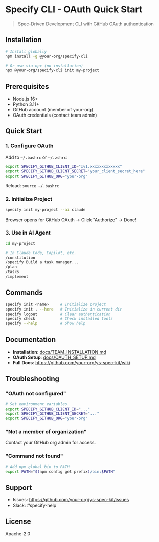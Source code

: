 # Specify CLI - OAuth Quick Start

> Spec-Driven Development CLI with GitHub OAuth authentication

## Installation

```bash
# Install globally
npm install -g @your-org/specify-cli

# Or use via npx (no installation)
npx @your-org/specify-cli init my-project
```

## Prerequisites

- Node.js 16+
- Python 3.11+
- GitHub account (member of your-org)
- OAuth credentials (contact team admin)

## Quick Start

### 1. Configure OAuth

Add to `~/.bashrc` or `~/.zshrc`:

```bash
export SPECIFY_GITHUB_CLIENT_ID="Iv1.xxxxxxxxxxxxx"
export SPECIFY_GITHUB_CLIENT_SECRET="your_client_secret_here"
export SPECIFY_GITHUB_ORG="your-org"
```

Reload: `source ~/.bashrc`

### 2. Initialize Project

```bash
specify init my-project --ai claude
```

Browser opens for GitHub OAuth → Click "Authorize" → Done!

### 3. Use in AI Agent

```bash
cd my-project

# In Claude Code, Copilot, etc.
/constitution
/specify Build a task manager...
/plan
/tasks
/implement
```

## Commands

```bash
specify init <name>     # Initialize project
specify init . --here   # Initialize in current dir
specify logout          # Clear authentication
specify check           # Check installed tools
specify --help          # Show help
```

## Documentation

- **Installation**: [docs/TEAM_INSTALLATION.md](docs/TEAM_INSTALLATION.md)
- **OAuth Setup**: [docs/OAUTH_SETUP.md](docs/OAUTH_SETUP.md)
- **Full Docs**: https://github.com/your-org/ys-spec-kit/wiki

## Troubleshooting

### "OAuth not configured"
```bash
# Set environment variables
export SPECIFY_GITHUB_CLIENT_ID="..."
export SPECIFY_GITHUB_CLIENT_SECRET="..."
export SPECIFY_GITHUB_ORG="your-org"
```

### "Not a member of organization"
Contact your GitHub org admin for access.

### "Command not found"
```bash
# Add npm global bin to PATH
export PATH="$(npm config get prefix)/bin:$PATH"
```

## Support

- Issues: https://github.com/your-org/ys-spec-kit/issues
- Slack: #specify-help

## License

Apache-2.0
